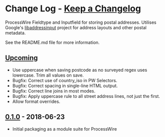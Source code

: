 # **Change Log** - [Keep a Changelog]

ProcessWire Fieldtype and Inputfield for storing postal addresses. Utilises Google's [libaddressinput] project for
address layouts and other postal metadata.

See the README.md file for more information.


## [Upcoming]

- Use uppercase when saving postcode as no surveyed regex uses lowercase. Trim all values on save.
- Bugfix: Correct use of country_iso in PW Selectors.
- Bugfix: Correct spacing in single-line HTML output.
- Bugfix: Correct line joins in most modes.
- Bugfix: Apply uppercase rule to all street address lines, not just the first.
- Allow format overrides.

## [0.1.0] - 2018-06-23

- Initial packaging as a module suite for ProcessWire

[Keep a Changelog]: http://keepachangelog.com/en/1.0.0/
[libaddressinput]: https://github.com/googlei18n/libaddressinput
[Upcoming]: https://api.bitbucket.org/2.0/repositories/netcarver/FieldtypeStreetAddress/compare/0.0.1...HEAD
[0.1.0]: https://bitbucket.org/netcarver/fieldtypestreetaddress/src/0.1.0/
